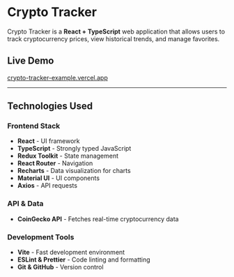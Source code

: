 # Crypto Tracker

Crypto Tracker is a **React + TypeScript** web application that allows users to track cryptocurrency prices, view historical trends, and manage favorites.

## Live Demo

[crypto-tracker-example.vercel.app](#)

---

## Technologies Used

### **Frontend Stack**

- **React** - UI framework
- **TypeScript** - Strongly typed JavaScript
- **Redux Toolkit** - State management
- **React Router** - Navigation
- **Recharts** - Data visualization for charts
- **Material UI** - UI components
- **Axios** - API requests

### **API & Data**

- **CoinGecko API** - Fetches real-time cryptocurrency data

### **Development Tools**

- **Vite** - Fast development environment
- **ESLint & Prettier** - Code linting and formatting
- **Git & GitHub** - Version control
